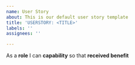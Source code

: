 ```yaml
---
name: User Story
about: This is our default user story template
title: 'USERSTORY: <TITLE>'
labels: ''
assignees: ''

---
```


As a **role** I can **capability** so that **received benefit**
